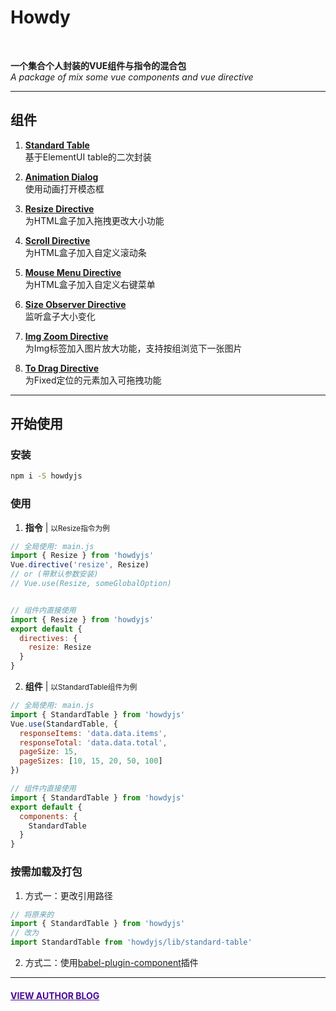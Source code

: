 # Howdy
<br>

**一个集合个人封装的VUE组件与指令的混合包**  
*A package of mix some vue components and vue directive*

---

## 组件
1. **[Standard Table](https://kongfandong.cn/howdy/standard-table)**  
基于ElementUI table的二次封装

2. **[Animation Dialog](https://kongfandong.cn/howdy/animation-dialog)**  
使用动画打开模态框

3. **[Resize Directive](https://kongfandong.cn/howdy/resize-directive)**  
为HTML盒子加入拖拽更改大小功能

4. **[Scroll Directive](https://kongfandong.cn/howdy/scroll-directive)**  
为HTML盒子加入自定义滚动条

5. **[Mouse Menu Directive](https://kongfandong.cn/howdy/mouse-menu-directive)**  
为HTML盒子加入自定义右键菜单

6. **[Size Observer Directive](https://kongfandong.cn/howdy/size-observer-directive)**  
监听盒子大小变化

7. **[Img Zoom Directive](https://kongfandong.cn/howdy/img-zoom-directive)**  
为Img标签加入图片放大功能，支持按组浏览下一张图片

8. **[To Drag Directive](https://kongfandong.cn/howdy/to-drag-directive)**  
为Fixed定位的元素加入可拖拽功能

---

## 开始使用

### 安装
```cmd
npm i -S howdyjs
```

### 使用
1. **指令** | <small>以Resize指令为例</small>

```js
// 全局使用: main.js
import { Resize } from 'howdyjs'
Vue.directive('resize', Resize)
// or (带默认参数安装)
// Vue.use(Resize, someGlobalOption)


// 组件内直接使用
import { Resize } from 'howdyjs'
export default {
  directives: {
    resize: Resize
  }
}
```  

2. **组件** | <small>以StandardTable组件为例</small>

```js
// 全局使用: main.js
import { StandardTable } from 'howdyjs'
Vue.use(StandardTable, {
  responseItems: 'data.data.items',
  responseTotal: 'data.data.total',
  pageSize: 15,
  pageSizes: [10, 15, 20, 50, 100]
})

// 组件内直接使用
import { StandardTable } from 'howdyjs'
export default {
  components: {
    StandardTable
  }
}
```

### 按需加载及打包
1. 方式一：更改引用路径

```js
// 将原来的
import { StandardTable } from 'howdyjs'
// 改为
import StandardTable from 'howdyjs/lib/standard-table'
```

2. 方式二：使用<a href="https://www.npmjs.com/package/babel-plugin-component" target="_blank">babel-plugin-component</a>插件

---


#### <a href="https://www.kongfandong.cn" target="_blank" style="color: rgb(75, 9, 150)">VIEW AUTHOR BLOG</a>